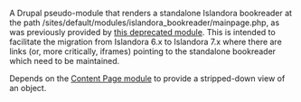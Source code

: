 A Drupal pseudo-module that renders a standalone Islandora bookreader at the path /sites/default/modules/islandora_bookreader/mainpage.php, as was previously provided by [this deprecated module](https://github.com/islandora-deprecated/islandora_bookreader). This is intended to facilitate the migration from Islandora 6.x to Islandora 7.x where there are links (or, more critically, iframes) pointing to the standalone bookreader which need to be maintained.

Depends on the [Content Page module](https://www.drupal.org/project/content_page) to provide a stripped-down view of an object.
